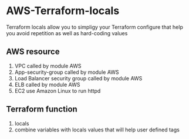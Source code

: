 # AWS-Terraform-locals

Terraform locals allow you to simpligy your Terraform configure that help you avoid repetition as well as hard-coding values

## AWS resource
1. VPC called by module AWS
2. App-security-group called by module AWS
3. Load Balancer security group called by module AWS
4. ELB called by module AWS
5. EC2 use Amazon Linux to run httpd

## Terraform function
1. locals
2. combine variables with locals values that will help user defined tags
